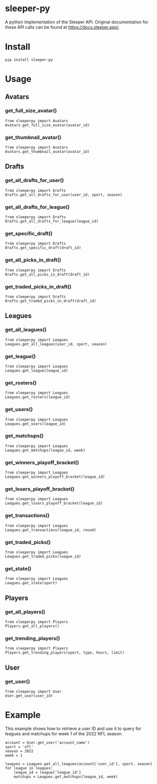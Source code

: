 # sleeper-py
A python implementation of the Sleeper API. Original documentation for these API calls can be found at https://docs.sleeper.app/.

# Install
~~~
pip install sleeper-py
~~~

# Usage
## Avatars
### get_full_size_avatar()
~~~
from sleeperpy import Avatars
Avatars.get_full_size_avatar(avatar_id)
~~~
### get_thumbnail_avatar()
~~~
from sleeperpy import Avatars
Avatars.get_thumbnail_avatar(avatar_id)
~~~

## Drafts
### get_all_drafts_for_user()
~~~
from sleeperpy import Drafts
Drafts.get_all_drafts_for_user(user_id, sport, season)
~~~
### get_all_drafts_for_league()
~~~
from sleeperpy import Drafts
Drafts.get_all_drafts_for_league(league_id)
~~~
### get_specific_draft()
~~~
from sleeperpy import Drafts
Drafts.get_specific_draft(draft_id)
~~~
### get_all_picks_in_draft()
~~~
from sleeperpy import Drafts
Drafts.get_all_picks_in_draft(draft_id)
~~~
### get_traded_picks_in_draft()
~~~
from sleeperpy import Drafts
Drafts.get_traded_picks_in_draft(draft_id)
~~~

## Leagues
### get_all_leagues()
~~~
from sleeperpy import Leagues
Leagues.get_all_leagues(user_id, sport, season)
~~~
### get_league()
~~~
from sleeperpy import Leagues
Leagues.get_league(league_id)
~~~
### get_rosters()
~~~
from sleeperpy import Leagues
Leagues.get_rosters(league_id)
~~~
### get_users()
~~~
from sleeperpy import Leagues
Leagues.get_users(league_id)
~~~
### get_matchups()
~~~
from sleeperpy import Leagues
Leagues.get_matchups(league_id, week)
~~~
### get_winners_playoff_bracket()
~~~
from sleeperpy import Leagues
Leagues.get_winners_playoff_bracket(league_id)
~~~
### get_losers_playoff_bracket()
~~~
from sleeperpy import Leagues
Leagues.get_losers_playoff_bracket(league_id)
~~~
### get_transactions()
~~~
from sleeperpy import Leagues
Leagues.get_transactions(league_id, round)
~~~
### get_traded_picks()
~~~
from sleeperpy import Leagues
Leagues.get_traded_picks(league_id)
~~~
### get_state()
~~~
from sleeperpy import Leagues
Leagues.get_state(sport)
~~~

## Players
### get_all_players()
~~~
from sleeperpy import Players
Players.get_all_players()
~~~
### get_trending_players()
~~~
from sleeperpy import Players
Players.get_trending_players(sport, type, hours, limit)
~~~

## User
### get_user()
~~~
from sleeperpy import User
User.get_user(user_id)
~~~

# Example
This example shows how to retrieve a user ID and use it to query for leagues and matchups for week 1 of the 2022 NFL season.
~~~
account = User.get_user('account_name')
sport = 'nfl'
season = 2022
week = 1

leagues = Leagues.get_all_leagues(account['user_id'], sport, season)
for league in leagues:
    league_id = league['league_id']
    matchups = Leagues.get_matchups(league_id, week)
~~~
